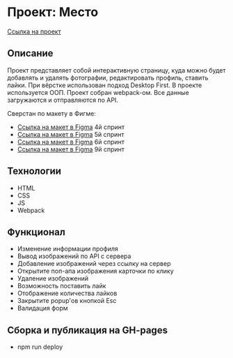 # Проект: Место

[Ссылка на проект](https://olegvolnotepov.github.io/mesto/index.html)

## Описание

Проект представляет собой интерактивную страницу, куда можно будет добавлять и удалять фотографии, редактировать профиль, ставить лайки.
При вёрстке использован подход Desktop First. В проекте используется ООП. Проект собран webpack-ом.
Все данные загружаются и отправляются по API.

Сверстан по макету в Фигме:

- [Ссылка на макет в Figma](https://www.figma.com/file/2cn9N9jSkmxD84oJik7xL7/JavaScript.-Sprint-4?node-id=0%3A1) 4й спринт
- [Ссылка на макет в Figma](https://www.figma.com/file/bjyvbKKJN2naO0ucURl2Z0/JavaScript.-Sprint-5?node-id=50160%3A172) 5й спринт
- [Ссылка на макет в Figma](https://www.figma.com/file/kRVLKwYG3d1HGLvh7JFWRT/JavaScript.-Sprint-6?node-id=1124%3A73) 6й спринт
- [Ссылка на макет в Figma](https://www.figma.com/file/PSdQFRHoxXJFs2FH8IXViF/JavaScript.-Sprint-9?node-id=109%3A150) 9й спринт

## Технологии

- HTML
- CSS
- JS
- Webpack

## Функционал

- Изменение информации профиля
- Вывод изображений по API с сервера
- Добавление изображений через ссылку на сервер
- Открытите поп-апа изображения карточки по клику
- Удаление изображений
- Возможность поставить лайк
- Отображение количества лайков
- Закрытите popup'ов кнопкой Esc
- Валидация форм

## Сборка и публикация на GH-pages

- npm run deploy
